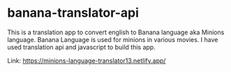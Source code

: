 # banana-translator-api
This is a translation app to convert english to Banana language aka Minions language. Banana Language is used for minions in various movies. I have used translation api and javascript to build this app. 

Link: https://minions-language-translator13.netlify.app/
